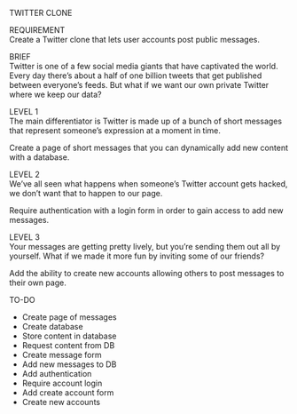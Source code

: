 TWITTER CLONE



REQUIREMENT\
Create a Twitter clone that lets user accounts post public messages.



BRIEF\
Twitter is one of a few social media giants that have captivated the world. Every day there’s about a half of one billion tweets that get published between everyone’s feeds. But what if we want our own private Twitter where we keep our data?



LEVEL 1\
The main differentiator is Twitter is made up of a bunch of short messages that represent
someone’s expression at a moment in time.

Create a page of short messages that you can dynamically add new content with a database.



LEVEL 2\
We’ve all seen what happens when someone’s Twitter account gets hacked, we don’t want that to happen to our page.

Require authentication with a login form in order to gain access to add new messages.



LEVEL 3\
Your messages are getting pretty lively, but you’re sending them out all by yourself. What if we made it more fun by inviting some of our friends?

Add the ability to create new accounts allowing others to post messages to their own page. 



TO-DO
- Create page of messages
- Create database
- Store content in database
- Request content from DB
- Create message form
- Add new messages to DB
- Add authentication
- Require account login
- Add create account form
- Create new accounts
